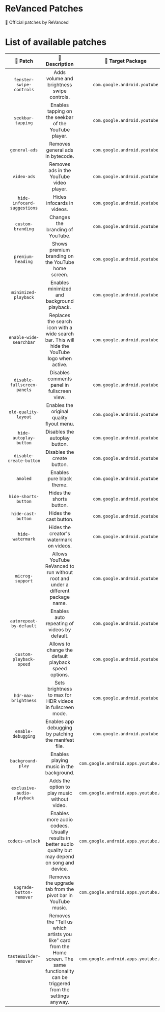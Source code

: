 # ReVanced Patches

🧩 Official patches by ReVanced

# List of available patches

| 💊 Patch | 📜 Description | 🎯 Target Package | 🏹 Target Version |
|:--------:|:--------------:|:-----------------:|:-----------------:|
| `fenster-swipe-controls` | Adds volume and brightness swipe controls. | `com.google.android.youtube` | 17.26.35 |
| `seekbar-tapping` | Enables tapping on the seekbar of the YouTube player. | `com.google.android.youtube` | 17.26.35 |
| `general-ads` | Removes general ads in bytecode. | `com.google.android.youtube` | 17.26.35 |
| `video-ads` | Removes ads in the YouTube video player. | `com.google.android.youtube` | 17.26.35 |
| `hide-infocard-suggestions` | Hides infocards in videos. | `com.google.android.youtube` | 17.26.35 |
| `custom-branding` | Changes the branding of YouTube. | `com.google.android.youtube` | all |
| `premium-heading` | Shows premium branding on the YouTube home screen. | `com.google.android.youtube` | all |
| `minimized-playback` | Enables minimized and background playback. | `com.google.android.youtube` | 17.26.35 |
| `enable-wide-searchbar` | Replaces the search icon with a wide search bar. This will hide the YouTube logo when active. | `com.google.android.youtube` | 17.26.35 |
| `disable-fullscreen-panels` | Disables comments panel in fullscreen view. | `com.google.android.youtube` | 17.26.35 |
| `old-quality-layout` | Enables the original quality flyout menu. | `com.google.android.youtube` | 17.26.35 |
| `hide-autoplay-button` | Disables the autoplay button. | `com.google.android.youtube` | 17.26.35 |
| `disable-create-button` | Disables the create button. | `com.google.android.youtube` | 17.26.35 |
| `amoled` | Enables pure black theme. | `com.google.android.youtube` | 17.26.35 |
| `hide-shorts-button` | Hides the shorts button. | `com.google.android.youtube` | 17.26.35 |
| `hide-cast-button` | Hides the cast button. | `com.google.android.youtube` | all |
| `hide-watermark` | Hides the creator's watermark on videos. | `com.google.android.youtube` | 17.26.35 |
| `microg-support` | Allows YouTube ReVanced to run without root and under a different package name. | `com.google.android.youtube` | 17.26.35 |
| `autorepeat-by-default` | Enables auto repeating of videos by default. | `com.google.android.youtube` | 17.26.35 |
| `custom-playback-speed` | Allows to change the default playback speed options. | `com.google.android.youtube` | 17.26.35 |
| `hdr-max-brightness` | Sets brightness to max for HDR videos in fullscreen mode. | `com.google.android.youtube` | 17.26.35 |
| `enable-debugging` | Enables app debugging by patching the manifest file. | `com.google.android.youtube` | all |
| `background-play` | Enables playing music in the background. | `com.google.android.apps.youtube.music` | 5.03.50 |
| `exclusive-audio-playback` | Adds the option to play music without video. | `com.google.android.apps.youtube.music` | 5.03.50 |
| `codecs-unlock` | Enables more audio codecs. Usually results in better audio quality but may depend on song and device. | `com.google.android.apps.youtube.music` | 5.03.50 |
| `upgrade-button-remover` | Removes the upgrade tab from the pivot bar in YouTube music. | `com.google.android.apps.youtube.music` | 5.03.50 |
| `tasteBuilder-remover` | Removes the "Tell us which artists you like" card from the Home screen. The same functionality can be triggered from the settings anyway. | `com.google.android.apps.youtube.music` | 5.03.50 |

